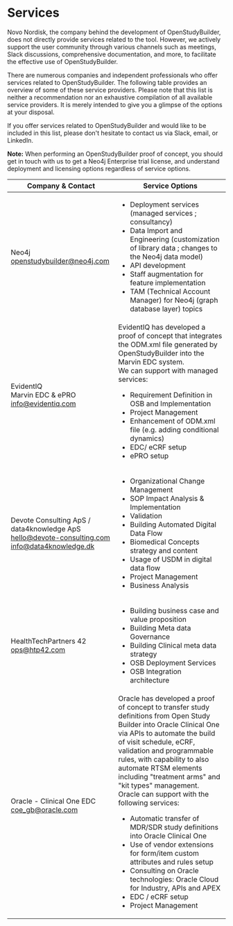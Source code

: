 # Services

Novo Nordisk, the company behind the development of OpenStudyBuilder, does not directly provide services related to the tool. However, we actively support the user community through various channels such as meetings, Slack discussions, comprehensive documentation, and more, to facilitate the effective use of OpenStudyBuilder.

There are numerous companies and independent professionals who offer services related to OpenStudyBuilder. The following table provides an overview of some of these service providers. Please note that this list is neither a recommendation nor an exhaustive compilation of all available service providers. It is merely intended to give you a glimpse of the options at your disposal.

If you offer services related to OpenStudyBuilder and would like to be included in this list, please don't hesitate to contact us via Slack, email, or LinkedIn.

**Note:** When performing an OpenStudyBuilder proof of concept, you should get in touch with us to get a Neo4j Enterprise trial license, and understand deployment and licensing options regardless of service options.

| Company & Contact | Service Options |
| --- | --- |
Neo4j<br>[openstudybuilder@neo4j.com](mailto:openstudybuilder@neo4j.com) | <ul><li>Deployment services (managed services ; consultancy)</li><li>Data Import and Engineering (customization of library data ; changes to the Neo4j data model)</li><li>API development</li><li>Staff augmentation for feature implementation</li><li>TAM (Technical Account Manager) for Neo4j (graph database layer) topics</li></ul>
EvidentIQ<br/>Marvin EDC & ePRO<br/>[info@evidentiq.com](mailto:info@evidentiq.com) | EvidentIQ has developed a proof of concept that integrates the ODM.xml file generated by OpenStudyBuilder into the Marvin EDC system.<br/>We can support with managed services:<br/><ul><li>Requirement Definition in OSB and Implementation</li><li>Project Management</li><li>Enhancement of ODM.xml file (e.g. adding conditional dynamics)</li><li>EDC/ eCRF setup</li><li>ePRO setup</li></ul>
Devote Consulting ApS / data4knowledge ApS<br/>[hello@devote-consulting.com](mailto:hello@devote-consulting.com)<br/>[info@data4knowledge.dk](mailto:info@data4knowledge.dk) | <ul><li>Organizational Change Management</li><li>SOP Impact Analysis & Implementation</li><li>Validation</li><li>Building Automated Digital Data Flow</li><li>Biomedical Concepts strategy and content</li><li>Usage of USDM in digital data flow</li><li>Project Management</li><li>Business Analysis</li></ul>
HealthTechPartners 42<br/>[ops@htp42.com](mailto:ops@htp42.com) | <ul><li>Building business case and value proposition</li><li>Building Meta data Governance</li><li>Building Clinical meta data strategy</li><li>OSB Deployment Services</li><li>OSB Integration architecture</li></ul>
Oracle - Clinical One EDC<br/>[coe_gb@oracle.com](mailto:coe_gb@oracle.com) | Oracle has developed a proof of concept to transfer study definitions from Open Study Builder into Oracle Clinical One via APIs to automate the build of visit schedule, eCRF, validation and programmable rules, with capability to also automate RTSM elements including "treatment arms" and "kit types" management. Oracle can support with the following services:<ul><li>Automatic transfer of MDR/SDR study definitions into Oracle Clinical One</li><li>Use of vendor extensions for form/item custom attributes and rules setup</li><li>Consulting on Oracle technologies: Oracle Cloud for Industry, APIs and APEX</li><li>EDC / eCRF setup</li><li>Project Management</li></ul>


